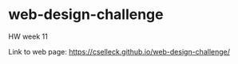# web-design-challenge
HW week 11

Link to web page:
https://cselleck.github.io/web-design-challenge/
